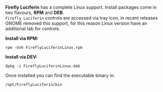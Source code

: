 **Firefly Luciferin** has a complete Linux support.
Install packages come in two flavours, **RPM** and **DEB**.  
`Firefly Luciferin` controls are accessed via tray icon, in recent releases GNOME removed this support, for this reason Linux version have an additional tab for controls.



**Install via RPM:**
```
rpm -Uvh FireflyLuciferinLinux.rpm
```

**Install via DEV:**
```
dpkg -i FireflyLuciferinLinux.deb
```

Once installed you can find the executable binary in:
```
/opt/FireflyLuciferin/bin
```

